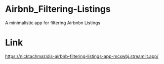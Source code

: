 # Airbnb_Filtering-Listings
A minimalistic app for filtering Airbnbn Listings

# Link
https://nicktachmazidis-airbnb-filtering-listings-app-mcxwbj.streamlit.app/
